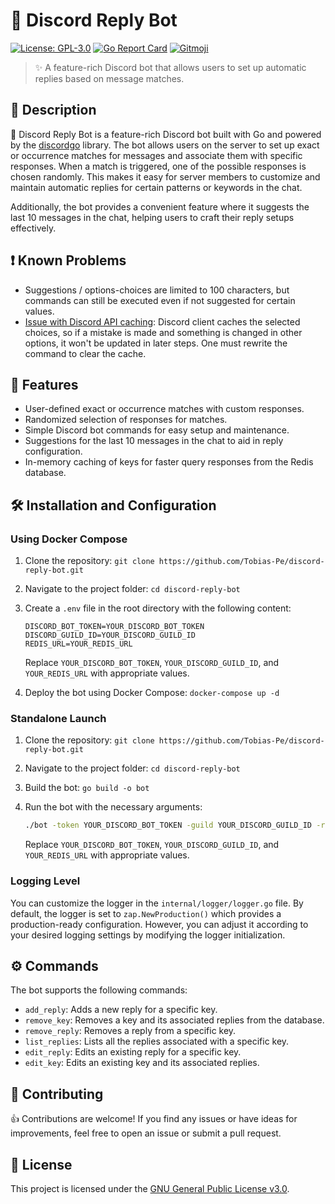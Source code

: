 # 🤖 Discord Reply Bot

[![License: GPL-3.0](https://img.shields.io/badge/License-GPL%203.0-blue.svg)](https://opensource.org/licenses/GPL-3.0)
[![Go Report Card](https://goreportcard.com/badge/github.com/Tobias-Pe/discord-reply-bot)](https://goreportcard.com/report/github.com/Tobias-Pe/discord-reply-bot)
[![Gitmoji](https://img.shields.io/badge/gitmoji-%20😜%20😍-FFDD67.svg)](https://gitmoji.dev)

> ✨ A feature-rich Discord bot that allows users to set up automatic replies based on message matches.

## 📝 Description

🤖 Discord Reply Bot is a feature-rich Discord bot built with Go and powered by the [discordgo](https://github.com/bwmarrin/discordgo) library. The bot allows users on the server to set up exact or occurrence matches for messages and associate them with specific responses. When a match is triggered, one of the possible responses is chosen randomly. This makes it easy for server members to customize and maintain automatic replies for certain patterns or keywords in the chat.

Additionally, the bot provides a convenient feature where it suggests the last 10 messages in the chat, helping users to craft their reply setups effectively.

## ❗ Known Problems

- Suggestions / options-choices are limited to 100 characters, but commands can still be executed even if not suggested for certain values.
- [Issue with Discord API caching](https://github.com/discord/discord-api-docs/discussions/5121): Discord client caches the selected choices, so if a mistake is made and something is changed in other options, it won't be updated in later steps. One must rewrite the command to clear the cache.

## 🚀 Features

- User-defined exact or occurrence matches with custom responses.
- Randomized selection of responses for matches.
- Simple Discord bot commands for easy setup and maintenance.
- Suggestions for the last 10 messages in the chat to aid in reply configuration.
- In-memory caching of keys for faster query responses from the Redis database.

## 🛠️ Installation and Configuration

### Using Docker Compose

1. Clone the repository: `git clone https://github.com/Tobias-Pe/discord-reply-bot.git`
2. Navigate to the project folder: `cd discord-reply-bot`
3. Create a `.env` file in the root directory with the following content:

    ```
    DISCORD_BOT_TOKEN=YOUR_DISCORD_BOT_TOKEN
    DISCORD_GUILD_ID=YOUR_DISCORD_GUILD_ID
    REDIS_URL=YOUR_REDIS_URL
    ```
    Replace `YOUR_DISCORD_BOT_TOKEN`, `YOUR_DISCORD_GUILD_ID`, and `YOUR_REDIS_URL` with appropriate values.

4. Deploy the bot using Docker Compose: `docker-compose up -d`

### Standalone Launch

1. Clone the repository: `git clone https://github.com/Tobias-Pe/discord-reply-bot.git`
2. Navigate to the project folder: `cd discord-reply-bot`
3. Build the bot: `go build -o bot`
4. Run the bot with the necessary arguments:

    ```bash
    ./bot -token YOUR_DISCORD_BOT_TOKEN -guild YOUR_DISCORD_GUILD_ID -redis YOUR_REDIS_URL
    ```
    
    Replace `YOUR_DISCORD_BOT_TOKEN`, `YOUR_DISCORD_GUILD_ID`, and `YOUR_REDIS_URL` with appropriate values.

### Logging Level

You can customize the logger in the `internal/logger/logger.go` file. By default, the logger is set to `zap.NewProduction()` which provides a production-ready configuration. However, you can adjust it according to your desired logging settings by modifying the logger initialization.

## ⚙️ Commands

The bot supports the following commands:

- `add_reply`: Adds a new reply for a specific key.
- `remove_key`: Removes a key and its associated replies from the database.
- `remove_reply`: Removes a reply from a specific key.
- `list_replies`: Lists all the replies associated with a specific key.
- `edit_reply`: Edits an existing reply for a specific key.
- `edit_key`: Edits an existing key and its associated replies.

## 🤝 Contributing

👍 Contributions are welcome! If you find any issues or have ideas for improvements, feel free to open an issue or submit a pull request.

## 📄 License

This project is licensed under the [GNU General Public License v3.0](LICENSE).

